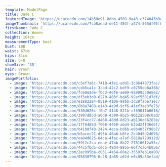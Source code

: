 ```yaml
---
template: ModelPage
title: Jade C
featuredImage: 'https://ucarecdn.com/14b58e91-8dbb-4509-9a43-c374043b3aad/'
imageThumbnail: 'https://ucarecdn.com/7cb8aead-de11-484f-a474-565df95f013a/'
firstName: Jade C
collection: Women
height: 164cm
measurementType: bust
bust: 10B
waist: 67cm
hips: 81cm
size: 6-8
shoeSize: '35'
hair: Brown
eyes: Brown
imagePortfolio:
  - image: 'https://ucarecdn.com/c5ef7a6c-7418-4fe1-add1-3c0b47073fac/'
  - image: 'https://ucarecdn.com/ceb5ca1c-3cbd-42c2-bdf9-c0755eb8a388/'
  - image: 'https://ucarecdn.com/fc60e2de-fbc3-46f6-ae09-9a909330e8e2/'
  - image: 'https://ucarecdn.com/df3eb3d0-6270-403f-bd45-92ef5501d7df/'
  - image: 'https://ucarecdn.com/e1882284-0519-4106-88bb-3c28fabe71ec/'
  - image: 'https://ucarecdn.com/8b8a7488-e143-4e9d-9cf6-41ef3ae3fe73/'
  - image: 'https://ucarecdn.com/530d626c-f0a7-4148-821b-cf69011b6618/'
  - image: 'https://ucarecdn.com/3997d83d-a0d8-4300-8b25-9012a508c0ad/'
  - image: 'https://ucarecdn.com/23f4cc77-d468-48dd-8d23-ab136d66285e/'
  - image: 'https://ucarecdn.com/17f8483d-f068-4450-abd4-b2bd2ff36d6f/'
  - image: 'https://ucarecdn.com/b41b8f49-2424-4eca-bd6b-e9b4037f98b7/'
  - image: 'https://ucarecdn.com/b5acec21-d95b-46a6-b8fe-2c4045d24076/'
  - image: 'https://ucarecdn.com/ea04d625-04ca-4fac-a7af-5818a729912d/'
  - image: 'https://ucarecdn.com/59f2c2ca-edae-47bb-8b22-278166f2a55c/'
  - image: 'https://ucarecdn.com/44c5fbd5-cec5-48d4-8855-66f7ca64b056/'
  - image: 'https://ucarecdn.com/2ec095ba-c031-4a54-88e2-35587eb1ea00/'
  - image: 'https://ucarecdn.com/05830796-6c28-4a65-a62d-e6c89a53efad/'
---
```


